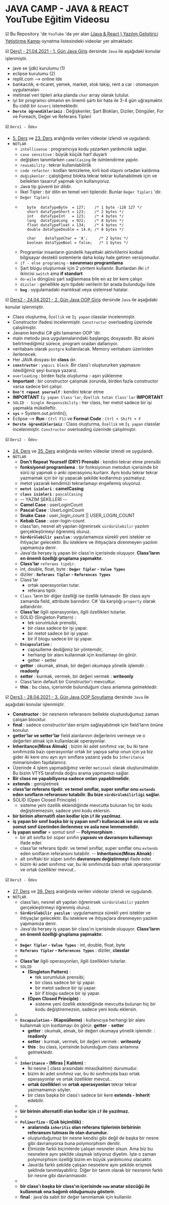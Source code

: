 # JAVA CAMP - JAVA & REACT YouTube Eğitim Videosu

☑️ Bu Repository 'de `YouTube` 'da yer alan [(Java & React ) Yazılım Geliştirici Yetiştirme Kampı](https://www.youtube.com/playlist?list=PLqG356ExoxZUuVYKLuiQLnref7Y4ims87) oynatma listesindeki videolar yer almaktadır.

☑️ [Ders1 - 21.04.2021 - 1. Gün Java Giriş](https://www.youtube.com/watch?v=HB0T0hAMk0k) dersinde `Java` ile aşağıdaki konular işlenmiştir.
 - jave se (jdk) kurulumu (1)
 - eclipse kurulumu (2)
 - replit.com --> online Ide
 - bankacılık, e-ticaret, yemek, market, stok takip, rent a car : otomasyon uygulamaları
 - metinsel veri tipleri arka planda `char` array olarak tutulur.
 - iyi bir programcı olmanın en önemli şartı bir hata ile 3-4 gün uğraşmaktır. Bu ciddi bir `özveri` istemektedir.
 - **`Derste öğrendiklerimiz`** : Değişkenler, Şart Blokları, Diziler, Döngüler, For ve Foreach, Değer ve Referans Tipleri

☑️ `Ders1 - Ödev`
 - [5. Ders](https://www.youtube.com/watch?v=dtP6yK50xIs&list=PLqG356ExoxZUGwbqoJEKSMnaxVJe4Uvf8&index=6) ve [23. Ders](https://www.youtube.com/watch?v=MaJXZn3CqVA&list=PLqG356ExoxZUGwbqoJEKSMnaxVJe4Uvf8&index=24) aralığında verilen videolar izlendi ve uygulandı.
 - `NOTLAR`
   - `intellisense` : programcıya kodu yazarken yardımcılık sağlar. 
   - `case sensitive` : büyük küçük harf duyarlı
   - değişken tanımlarken `camelCasing` ile isimlendirme yapılır.
   - `reusability` : tekrar kullanılabilirlik
   - `code refactor` : kodları temizleme, kirli kod olayını ortadan kaldırma
   - `değişkenler` : çalıştığımız blokta tekrar tekrar kullanabilmek için ve bellekten tasarruf yapmak için kullanıyoruz.
   - Java tip güvenli bir dildir.
   - İlkel Tipler : bir dilin en temel veri tipleridir. Bunlar `Değer Tipleri` 'dir.
   - `Değer Tipleri`
   - ```
        byte  dataTypeByte  = 127;    /* 1 byte -128 127 */
		short dataTypeShort = 123;    /* 2 bytes */ 
		int   dataTypeInt   = 123;    /* 4 bytes */
		long  dataTypeLong  = 922;    /* 8 bytes */
		float dataTypeFloat = 134;    /* 4 bytes */
		double dataTypeDouble = 14.4; /* 8 bytes */
		
		char    dataTypeChar = 'A';     /* 2 bytes */
 		boolean dataTypeBool = false;   /* 1 bytes */
     ```
   - Programlar insanların gündelik hayattaki aktivitilerini kodsal bilgisayar destekli sistemlerle daha kolay hale getiren versiyonudur.
   - `if - else programing` - **savunmacı programlama**
   - Şart blogu oluşturmak için 2 yöntem kullanılır. Bunlardan ilki `if` ikincisi `switch` ama **if standart**
   - `do-wile` döngüsü şart sağlanmasa bile en az bir kere çalışır. 
   - `diziler` : genellikle aynı tipdeki verilerin bir arada bulunduğu liste 
   - **`bug`** : uygulamadaki mantıksal veya sistemsel hatalar.

☑️ [Ders2 - 24.04.2021 - 2. Gün Java OOP Giriş](https://www.youtube.com/watch?v=zwPQsIpTrH8) dersinde `Java` ile aşağıdaki konular işlenmiştir.
 - Class oluşturma, `Özellik` ve `İş yapan` classlar incelenmiştir.
 - Constructor ifadesi incelenmiştir. `Constructor` overloading üzerinde çalışılmıştır.
 - Javanın kendisi C# gibi tamamen OOP 'dir.
 - main metodu java uygulamalarındaki başlangıç dosyasıdır. Biz aksini belirtmediğimiz sürece, program oradan dallanıyor.
 - veritabanı olarak `postgre` kullanılacak. Memory veritabanı üzerinden ilerlenecek.
 - Her JAVA dosyası bir **class** dır.
 - **`constructor`** : `yapıcı block`. Bir class'ı oluştururken yapmasını istediğimiz şeyi buraya yazarız.
 - `overloading` : birden fazla oluşturma - aşırı yüklenme
 - **Important** : bir constructor çalışmak zorunda, birden fazla constructor varsa sadece biri çalışır.
 - **`Don't repeat yourself`** : kendini tekrar etme
 - **IMPORTANT** `İş yapan Class'lar`, `Özellik tutan Class'lar` **IMPORTANT**
 - `SOLID - Single Responsibility` : her class, her metot sadece bir işi yapmakla mükelleftir.
 - **`sys`** = System.out.println();
 - Eclipse --> **Run** : `Ctrl F11` ve **Format Code** : `Ctrl + Shift + F`
 - **`Derste öğrendiklerimiz`** : Class oluşturma, `Özellik` ve `İş yapan` classlar incelenmiştir. `Constructor` overloading üzerinde çalışılmıştır.

☑️ `Ders2 - Ödev`
 - [24. Ders](https://www.youtube.com/watch?v=XsIJn8pjdOM&list=PLqG356ExoxZUGwbqoJEKSMnaxVJe4Uvf8&index=25) ve [35. Ders](https://www.youtube.com/watch?v=X1UnM4W4-_w&list=PLqG356ExoxZUGwbqoJEKSMnaxVJe4Uvf8&index=36) aralığında verilen videolar izlendi ve uygulandı.
 - `NOTLAR`
   - **Don't Repeat Yourself (DRY) Prensibi** : kendini tekrar etme prensibi
   - **fonksiyonel programlama** : bir fonksiyonun metodun içerisinde bir sürü işi yapmak o anki operasyonu kurtarır. Aynı kodu tekrar tekrar yazmamak için bir işi yapacak şekilde kodlarımızı yazmalıyız.
   - metot yazarak kendimizi tekrarlamayı engellemiş oluyoruz.
   - **`metot isimleri`** : **camelCasing** 
   - **`class isimleri`** : `pascalCasing`
   - -- YAZIM ŞEKİLLERİ --
   - **Camel Case** : userLoginCount
   - **Pascal Case** : UserLoginCount 
   - **Snake Case** : user_login_count || USER_LOGIN_COUNT 
   - **Kebab Case** : user-login-count
   - class'ları, nesnel alt yapıları öğrenirsek `sürdürülebilir` yazılım  gerçekleştirmeyi öğrenmiş oluruz.
   - **`Sürdürülebilir yazılım`** : uygulamamıza sürekli yeni istekler ve ihtiyaçlar gelecektir. Bu isteklere ve ihtiyaçlara direnmeyen yazılım yapmamıza denir.
   - Java'da herşey iş yapan bir class'ın içerisinde oluşuyor. **Class'ların en önemli özelliği gruplama yapmaktır.**
   - **Class'lar** `referans tipdir`.
   - int, double, float, byte : **`Değer Tipler` - `Value Types`**
   - diziler : **`Referans Tipler` - `References Types`**
   - Class'lar
     - ortak operasyonları tutar.
	 - referans tiptir. 
   - `Class` 'ların bir diğer özelliği ise özellik tutmasıdır. Bir class aynı zamanda field, attribute barındırır. C# 'da karşılığı `property` olarak adlandırılır.
   - **Class'lar** ilgili operasyonları, ilgili özellikleri tutarlar.
   - SOLID (Singleton Pattern) : 
     - tek sorumluluk prensibi, 
     - bir class sadece bir işi yapar.
	 - bir metot sadece bir işi yapar.
	 - bir if blogu sadece bir işi yapar.
   - **`Encapsulation`** : 
     - capsulleme dediğimiz bir yöntemdir, 
	 - herhangi bir alanı kullanmak için kısıtlamayı ön görür. 
	 - getter - setter
   - **getter** : okumak, almak, bir değeri okumaya yönelik işlemdir. : **readonly**
   - **setter** : kurmak, vermek, bir değeri vermek                   : **writeonly**
   - Class'ların default bir Constructor'ı mevcuttur. 
   - **this** : bu class, içerisinde bulunduğum class anlamına gelmektedir.
   
☑️ [Ders3 - 28.04.2021 - 3. Gün Java OOP Soyutlama](https://www.youtube.com/watch?v=v0nc0yesGfk) dersinde `Java` ile aşağıdaki konular işlenmiştir.   
 - **Constructor** : bir nesnenin referansını bellekte oluşturduğumuz zaman çalışan blocktur.
 - **final** : sadece constructor'dan erişim sağlayabilmek için field'ların önüne konulur.
 - **getter'lar ve setter'lar** field alanlarının değerlerini vermeye ve o değerleri almak için kullanılacak operayonlar.
 - **Inheritance(Miras Almak)** : bizim iki adet sınıfımız var, bu iki tane sınıfımızda bazı operasyonlar ortak bir yapıya sahip onun için ya biz gider iki kere onu ayrı ayrı sınıflara yazarız yada bu `Inheritance` mimarisinden faydalanırız.
 - Üzerinde 4 işlem yapmadığımız veriler `metinsel` olarak oluşturulmalıdır. Bu bizim VTYS tarafında doğru arama yapmamızı sağlar. 
 - **Bir class ne yapabiliyorsa sadece onları yapabilmelidir.**
 - **extends** : genişletmek
 - **class'lar referans tipdir. ve temel sınıflar, super sınıflar onu `extends` eden sınıfların referansını tutabilir. Bu bize `sürdürülebilirliği` sağlar.**
 - SOLID (Open Closed Principle) : 
   - sisteme yeni özellik eklendiğinde mevcutta bulunan hiç bir kodu değiştiremezsin, sadece yeni kodu eklersin.
 - **bir birinin alternatifi olan kodlar için **`if`** ile yazılmaz.**
 - **iş yapan bir sınıf başka bir iş yapan sınıf'ı kullanacak ise asla ve asla somut sınıf üzerinden ilerlenmez ve asla new lenmemelidir.**
 - **İş yapan sınıflar** = somut sınıf
 -- **Polymorphism** : 
    - bir alt sınıfta bir süper sınıfın **yapısını ve davranışını kullanmayı** ifade eder.
    - class'lar referans tipdir. ve temel sınıflar, super sınıflar onu `extends` eden sınıfların referansını tutabilir. 
 -- **Inheritance(Miras Almak)** : 
    - alt sınıftaki bir süper sınıfın **davranışını değiştirmeyi** ifade eder.
	- bizim iki adet sınıfımız var, bu iki sınıfımızda bazı ortak operasyonlar ve ortak özellikler mevcut..

☑️ `Ders3 - Ödev`
 - [27. Ders](https://www.youtube.com/watch?v=zfIt6x-guc0&list=PLqG356ExoxZUGwbqoJEKSMnaxVJe4Uvf8&index=29) ve [39. Ders](https://www.youtube.com/watch?v=P4j2oh84ht4&list=PLqG356ExoxZUGwbqoJEKSMnaxVJe4Uvf8&index=40) aralığında verilen videolar izlendi ve uygulandı.
 - `NOTLAR`
   - class'ları, nesnel alt yapıları öğrenirsek `sürdürülebilir` yazılım  gerçekleştirmeyi öğrenmiş oluruz.
   - **`Sürdürülebilir yazılım`** : uygulamamıza sürekli yeni istekler ve ihtiyaçlar gelecektir. Bu isteklere ve ihtiyaçlara direnmeyen yazılım yapmamıza denir.
   - Java'da herşey iş yapan bir class'ın içerisinde oluşuyor. **Class'ların en önemli özelliği gruplama yapmaktır.**
   -
   - **`Değer Tipler` - `Value Types`** : int, double, float, byte
   - **`Referans Tipler` - `References Types`** : diziler, **classlar**
   -
   - **Class'lar** ilgili operasyonları, ilgili özellikleri tutarlar.
   - `SOLID`
     - **(Singleton Pattern)** : 
       - tek sorumluluk prensibi, 
       - bir class sadece bir işi yapar.
	   - bir metot sadece bir işi yapar.
	   - bir if blogu sadece bir işi yapar.
     - **(Open Closed Principle)** : 
       - sisteme yeni özellik eklendiğinde mevcutta bulunan hiç bir kodu değiştiremezsin, sadece yeni kodu eklersin.
   - 
   - **`Encapsulation` - (Kapsülleme)** : kullanıcıya herhangi bir alanı kullanmak için kısıtlamayı ön görür. **getter** - **setter**
     - **getter** : okumak, almak, bir değeri okumaya yönelik işlemdir. : **readonly**
     - **setter** : kurmak, vermek, bir değeri vermek                   : **writeonly**
	 - **this** : bu class, içerisinde bulunduğum class anlamına gelmektedir.
   - 
   - **`Inheritance` - (Miras | Kalıtım)** : 
     - İki nesne | class arasındaki miras(kalıtım) durumudur.
	 - bizim iki adet sınıfımız var, bu iki sınıfımızda bazı ortak operasyonlar ve ortak özellikler mevcut..
	 - **ortak özellikleri** ve **ortak operasyonları** tekrar tekrar yazmamamızı söyler.
	 - bir class başka bir class'ı sadece bir kere **extends - Inherit** edebilir.
   - 
   - **bir birinin alternatifi olan kodlar için **`if`** ile yazılmaz.**
   -
   - **`Polimorfizm` - (Çok biçimlilik)** : 
     - **aralarında `inheritis` olan referans tiplerinin birbirinin referansını tutması ile olan durumdur.**
     - oluşturduğumuz bir nesne kendisi gibi değil de başka bir nesne gibi davranıyorsa buna polymorphism denilir.
	 - Elimizde farklı biçimlerde çalışan nesneler olsun. Ama biz bu nesnelere aynı şekilde ulaşmak istiyoruz diyelim. İşte o zaman polymorphism özelliği bizim en büyük yardımcımız olacaktır.
	 - Java’da farklı şekilde çalışan nesnelere aynı şekilde erişmek şeklinde tanımlayabiliriz. Diğer bir tanım olarak bir nesnenin farklı bir nesne gibi davranmasıdır.
   -
   - **bir class'ı başka bir class'ın içerisinde `new` anatar sözcüğü ile kullanmak ona bağımlı olduğumuzu gösterir.**
   - **final** : java'da sabit bir değer tanımlamak için kullanılır.